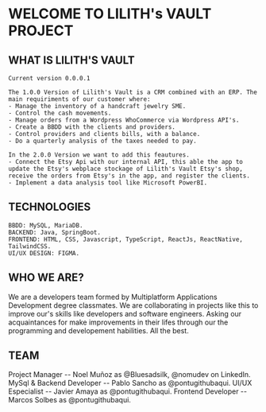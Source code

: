 # WELCOME TO LILITH's VAULT PROJECT

## WHAT IS LILITH'S VAULT
    Current version 0.0.0.1

    The 1.0.0 Version of Lilith's Vault is a CRM combined with an ERP. The main requiriments of our customer where:
    - Manage the inventory of a handcraft jewelry SME.
    - Control the cash movements.
    - Manage orders from a Wordpress WhoCommerce via Wordpress API's.
    - Create a BBDD with the clients and providers.
    - Control providers and clients bills, with a balance.
    - Do a quarterly analysis of the taxes needed to pay.

    In the 2.0.0 Version we want to add this feautures.
    - Connect the Etsy Api with our internal API, this able the app to update the Etsy's webplace stockage of Lilith's Vault Etsy's shop, receive the orders from Etsy's in the app, and register the clients.
    - Implement a data analysis tool like Microsoft PowerBI.

## TECHNOLOGIES
    BBDD: MySQL, MariaDB.
    BACKEND: Java, SpringBoot.
    FRONTEND: HTML, CSS, Javascript, TypeScript, ReactJs, ReactNative, TailwindCSS.
    UI/UX DESIGN: FIGMA.

## WHO WE ARE?
We are a developers team formed by Multiplatform Applications Development degree classmates. We are collaborating in projects like this to improve our's skills like developers and software engineers. Asking our acquaintances for make improvements in their lifes through our the programming and developement habilities. All the best.

## TEAM
Project Manager -- Noel Muñoz as @Bluesadsilk, @nomudev on LinkedIn.
MySql & Backend Developer -- Pablo Sancho as @pontugithubaqui.
UI/UX Especialist -- Javier Amaya as @pontugithubaqui.
Frontend Developer -- Marcos Solbes as @pontugithubaqui.